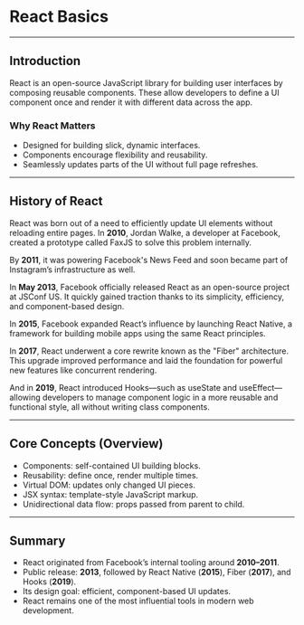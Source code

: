 # React Basics

---

## Introduction

React is an open-source JavaScript library for building user interfaces by composing reusable components. These allow developers to define a UI component once and render it with different data across the app.

### Why React Matters

- Designed for building slick, dynamic interfaces.
- Components encourage flexibility and reusability.
- Seamlessly updates parts of the UI without full page refreshes.

---

## History of React

React was born out of a need to efficiently update UI elements without reloading entire pages. In **2010**, Jordan Walke, a developer at Facebook, created a prototype called FaxJS to solve this problem internally.

By **2011**, it was powering Facebook's News Feed and soon became part of Instagram’s infrastructure as well.

In **May 2013**, Facebook officially released React as an open-source project at JSConf US. It quickly gained traction thanks to its simplicity, efficiency, and component-based design.

In **2015**, Facebook expanded React’s influence by launching React Native, a framework for building mobile apps using the same React principles.

In **2017**, React underwent a core rewrite known as the "Fiber" architecture. This upgrade improved performance and laid the foundation for powerful new features like concurrent rendering.

And in **2019**, React introduced Hooks—such as <span class="codeSnip">useState</span> and <span class="codeSnip">useEffect</span>—allowing developers to manage component logic in a more reusable and functional style, all without writing class components.

---

## Core Concepts (Overview)

- Components: self-contained UI building blocks.
- Reusability: define once, render multiple times.
- Virtual DOM: updates only changed UI pieces.
- JSX syntax: template-style JavaScript markup.
- Unidirectional data flow: props passed from parent to child.

---

## Summary

- React originated from Facebook’s internal tooling around **2010–2011**.
- Public release: **2013**, followed by React Native (**2015**), Fiber (**2017**), and Hooks (**2019**).
- Its design goal: efficient, component-based UI updates.
- React remains one of the most influential tools in modern web development.